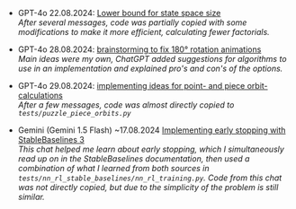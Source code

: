 
- GPT-4o 22.08.2024: [Lower bound for state space size](https://chatgpt.com/share/83eb993e-0ae3-4e24-903d-7d22eefa6992)  
  _After several messages, code was partially copied with some modifications to make it more efficient, calculating fewer factorials._

- GPT-4o 28.08.2024: [brainstorming to fix 180° rotation animations](https://chatgpt.com/share/40f1633a-fae4-4881-99e1-7b8641166ba0)  
  _Main ideas were my own, ChatGPT added suggestions for algorithms to use in an implementation and explained pro's and con's of the options._

- GPT-4o 29.08.2024: [implementing ideas for point- and piece orbit-calculations](https://chatgpt.com/share/42fdec47-8ce7-4808-b5b7-41c46560a406)  
  _After a few messages, code was almost directly copied to `tests/puzzle_piece_orbits.py`_

- Gemini (Gemini 1.5 Flash) ~17.08.2024 [Implementing early stopping with StableBaselines 3](https://g.co/gemini/share/031b42019a6e)  
  _This chat helped me learn about early stopping, which I simultaneously read up on in the StableBaselines documentation, then used a combination of what I learned from both sources in `tests/nn_rl_stable_baselines/nn_rl_training.py`. Code from this chat was not directly copied, but due to the simplicity of the problem is still similar._